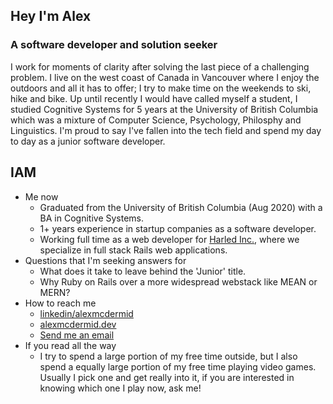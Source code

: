 ## Hey I'm Alex
### A software developer and solution seeker
I work for moments of clarity after solving the last piece of a challenging problem. I live on the west coast of Canada in Vancouver where I enjoy the outdoors and all it has to offer; I try to make time on the weekends to ski, hike and bike. Up until recently I would have called myself a student, I studied Cognitive Systems for 5 years at the University of British Columbia which was a mixture of Computer Science, Psychology, Philosphy and Linguistics. I'm proud to say I've fallen into the tech field and spend my day to day as a junior software developer. 

## IAM
- Me now
    - Graduated from the University of British Columbia (Aug 2020) with a BA in Cognitive Systems.
    - 1+ years experience in startup companies as a software developer.
    - Working full time as a web developer for [Harled Inc.](https://github.com/harled), where we specialize in full stack Rails web applications.
- Questions that I'm seeking answers for
    - What does it take to leave behind the 'Junior' title.
    - Why Ruby on Rails over a more widespread webstack like MEAN or MERN?
- How to reach me
    - [linkedin/alexmcdermid](https://www.linkedin.com/in/alexmcdermid/)
    - [alexmcdermid.dev](https://www.alexmcdermid.dev/)
    - [Send me an email](mailto:alexander.mcdermid@alumni.ubc.ca)
- If you read all the way
    - I try to spend a large portion of my free time outside, but I also spend a equally large portion of my free time playing video games. Usually I pick one and get really into it, if you are interested in knowing which one I play now, ask me!